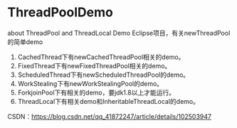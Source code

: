 # ThreadPoolDemo
about ThreadPool and ThreadLocal Demo
Eclipse项目，有关newThreadPool的简单demo
1. CachedThread下有newCachedThreadPool相关的demo。
2. FixedThread下有newFixedThreadPool相关的demo。
3. ScheduledThread下有newScheduledThreadPool的demo。
4. WorkStealing下有newWorkStealingPool的demo。
5. ForkjoinPool下有相关的demo，要jdk1.8以上才能运行。
6. ThreadLocal下有相关demo和InheritableThreadLocal的demo。

CSDN：https://blog.csdn.net/qq_41872247/article/details/102503947
